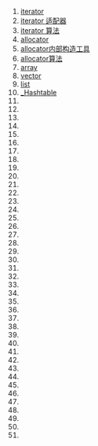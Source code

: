 1. [iterator](./iterator.md)
1. [iterator 适配器](./iterator适配器.md)
1. [iterator 算法](./iterator算法.md)
1. [allocator](./allocator.md)
1. [allocator内部构造工具](./allocator内部构造工具.md)
1. [allocator算法](./allocator算法.md)
1. [array](./array.md)
1. [vector](./vector.md)
1. [list](./list.md)
1. [_Hashtable](./_Hashtable.md)
1. [](./.md)
1. [](./.md)
1. [](./.md)
1. [](./.md)
1. [](./.md)
1. [](./.md)
1. [](./.md)
1. [](./.md)
1. [](./.md)
1. [](./.md)
1. [](./.md)
1. [](./.md)
1. [](./.md)
1. [](./.md)
1. [](./.md)
1. [](./.md)
1. [](./.md)
1. [](./.md)
1. [](./.md)
1. [](./.md)
1. [](./.md)
1. [](./.md)
1. [](./.md)
1. [](./.md)
1. [](./.md)
1. [](./.md)
1. [](./.md)
1. [](./.md)
1. [](./.md)
1. [](./.md)
1. [](./.md)
1. [](./.md)
1. [](./.md)
1. [](./.md)
1. [](./.md)
1. [](./.md)
1. [](./.md)
1. [](./.md)
1. [](./.md)
1. [](./.md)
1. [](./.md)